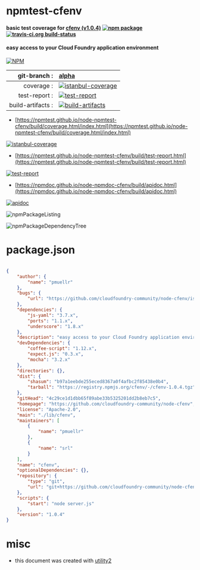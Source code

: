# npmtest-cfenv

#### basic test coverage for  [cfenv (v1.0.4)](https://github.com/cloudfoundry-community/node-cfenv)  [![npm package](https://img.shields.io/npm/v/npmtest-cfenv.svg?style=flat-square)](https://www.npmjs.org/package/npmtest-cfenv) [![travis-ci.org build-status](https://api.travis-ci.org/npmtest/node-npmtest-cfenv.svg)](https://travis-ci.org/npmtest/node-npmtest-cfenv)

#### easy access to your Cloud Foundry application environment

[![NPM](https://nodei.co/npm/cfenv.png?downloads=true&downloadRank=true&stars=true)](https://www.npmjs.com/package/cfenv)

| git-branch : | [alpha](https://github.com/npmtest/node-npmtest-cfenv/tree/alpha)|
|--:|:--|
| coverage : | [![istanbul-coverage](https://npmtest.github.io/node-npmtest-cfenv/build/coverage.badge.svg)](https://npmtest.github.io/node-npmtest-cfenv/build/coverage.html/index.html)|
| test-report : | [![test-report](https://npmtest.github.io/node-npmtest-cfenv/build/test-report.badge.svg)](https://npmtest.github.io/node-npmtest-cfenv/build/test-report.html)|
| build-artifacts : | [![build-artifacts](https://npmtest.github.io/node-npmtest-cfenv/glyphicons_144_folder_open.png)](https://github.com/npmtest/node-npmtest-cfenv/tree/gh-pages/build)|

- [https://npmtest.github.io/node-npmtest-cfenv/build/coverage.html/index.html](https://npmtest.github.io/node-npmtest-cfenv/build/coverage.html/index.html)

[![istanbul-coverage](https://npmtest.github.io/node-npmtest-cfenv/build/screenCapture.buildCi.browser.%252Ftmp%252Fbuild%252Fcoverage.lib.html.png)](https://npmtest.github.io/node-npmtest-cfenv/build/coverage.html/index.html)

- [https://npmtest.github.io/node-npmtest-cfenv/build/test-report.html](https://npmtest.github.io/node-npmtest-cfenv/build/test-report.html)

[![test-report](https://npmtest.github.io/node-npmtest-cfenv/build/screenCapture.buildCi.browser.%252Ftmp%252Fbuild%252Ftest-report.html.png)](https://npmtest.github.io/node-npmtest-cfenv/build/test-report.html)

- [https://npmdoc.github.io/node-npmdoc-cfenv/build/apidoc.html](https://npmdoc.github.io/node-npmdoc-cfenv/build/apidoc.html)

[![apidoc](https://npmdoc.github.io/node-npmdoc-cfenv/build/screenCapture.buildCi.browser.%252Ftmp%252Fbuild%252Fapidoc.html.png)](https://npmdoc.github.io/node-npmdoc-cfenv/build/apidoc.html)

![npmPackageListing](https://npmtest.github.io/node-npmtest-cfenv/build/screenCapture.npmPackageListing.svg)

![npmPackageDependencyTree](https://npmtest.github.io/node-npmtest-cfenv/build/screenCapture.npmPackageDependencyTree.svg)



# package.json

```json

{
    "author": {
        "name": "pmuellr"
    },
    "bugs": {
        "url": "https://github.com/cloudfoundry-community/node-cfenv/issues"
    },
    "dependencies": {
        "js-yaml": "3.7.x",
        "ports": "1.1.x",
        "underscore": "1.8.x"
    },
    "description": "easy access to your Cloud Foundry application environment",
    "devDependencies": {
        "coffee-script": "1.12.x",
        "expect.js": "0.3.x",
        "mocha": "3.2.x"
    },
    "directories": {},
    "dist": {
        "shasum": "b97a1eebde255eced8367a0f4afbc2f85438e0b4",
        "tarball": "https://registry.npmjs.org/cfenv/-/cfenv-1.0.4.tgz"
    },
    "gitHead": "4c29ce1d1dbb65f89abe33b5325201dd2b8eb7c5",
    "homepage": "https://github.com/cloudfoundry-community/node-cfenv",
    "license": "Apache-2.0",
    "main": "./lib/cfenv",
    "maintainers": [
        {
            "name": "pmuellr"
        },
        {
            "name": "srl"
        }
    ],
    "name": "cfenv",
    "optionalDependencies": {},
    "repository": {
        "type": "git",
        "url": "git+https://github.com/cloudfoundry-community/node-cfenv.git"
    },
    "scripts": {
        "start": "node server.js"
    },
    "version": "1.0.4"
}
```



# misc
- this document was created with [utility2](https://github.com/kaizhu256/node-utility2)
